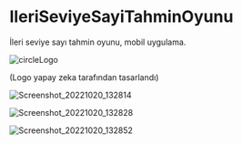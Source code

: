 # IleriSeviyeSayiTahminOyunu
İleri seviye sayı tahmin oyunu, mobil uygulama.

![circleLogo](https://user-images.githubusercontent.com/55911470/196926744-8c732e12-ba5b-41ac-84b6-f1f39f1ecc6c.png)

(Logo yapay zeka tarafından tasarlandı)

![Screenshot_20221020_132814](https://user-images.githubusercontent.com/55911470/196926785-91b57ed2-8a5c-4df9-a7da-65491946a15d.png)

![Screenshot_20221020_132828](https://user-images.githubusercontent.com/55911470/196926798-56929217-a69b-420f-9636-1b574ffdb7e1.png)

![Screenshot_20221020_132852](https://user-images.githubusercontent.com/55911470/196926806-eab41c5e-e5af-457a-a5af-bb9500bf9bc5.png)
